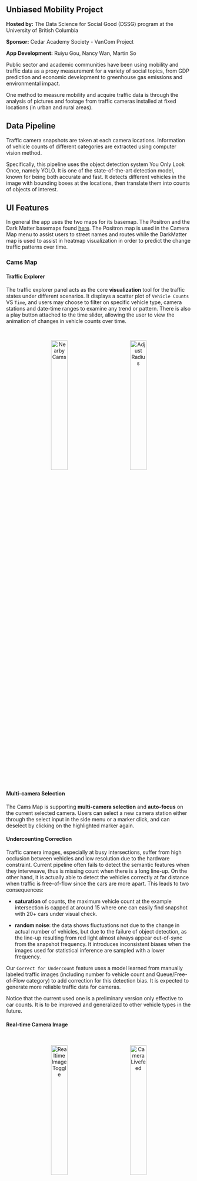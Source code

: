 
## Unbiased Mobility Project
**Hosted by:** The Data Science for Social Good (DSSG) program at the University of British Columbia

**Sponsor:** Cedar Academy Society - VanCom Project  

**App Development:** Ruiyu Gou, Nancy Wan, Martin So

Public sector and academic communities have been using mobility and traffic data as a proxy measurement for a variety of social topics, from GDP prediction and economic development to greenhouse gas emissions and environmental impact.

One method to measure mobility and acquire traffic data is through the analysis of pictures and footage from traffic cameras installed at fixed locations (in urban and rural areas). 


## Data Pipeline
Traffic camera snapshots are taken at each camera locations. Information of vehicle counts of different categories are extracted using computer vision method. 

Specifically, this pipeline uses the object detection system You Only Look Once, namely YOLO. It is one of the state-of-the-art detection model, known for being both accurate and fast. It detects different vehicles in the image with bounding boxes at the locations, then translate them into counts of objects of interest.


## UI Features 
In general the app uses the two maps for its basemap. The Positron and the Dark Matter basemaps found [here](https://carto.com/blog/getting-to-know-positron-and-dark-matter/). The Positron map is used in the Camera Map menu to assist users to street names and routes while the DarkMatter map is used to assist in heatmap visualization in order to predict the change traffic patterns over time.

### Cams Map

#### Traffic Explorer
The traffic explorer panel acts as the core **visualization** tool for the traffic states under different scenarios. It displays a scatter plot of `Vehicle Counts` VS `Time`, and users may choose to filter on specific vehicle type, camera stations and date-time ranges to examine any trend or pattern. There is also a play button attached to the time slider, allowing the user to view the animation of changes in vehicle counts over time.

<p align="center">
<img src="./help-images/explorer.png" raw=true alt="Nearby Cams" style="width: 30%; height: auto; padding: 30px;"/>
<img src="./help-images/sliders.png" raw=true alt="Adjust Radius" style="width: 30%; height: auto; padding: 30px;"/>
</p>

#### Multi-camera Selection
The Cams Map is supporting **multi-camera selection** and **auto-focus** on the current selected camera. Users can select a new camera station either through the select input in the side menu or a marker click, and can deselect by clicking on the highlighted marker again. 

#### Undercounting Correction
Traffic camera images, especially at busy intersections, suffer from high occlusion between vehicles and low resolution due to the hardware constraint. Current pipeline often fails to detect the semantic features when they interweave, thus is missing count when there is a long line-up. On the other hand, it is actually able to detect the vehicles correctly at far distance when traffic is free-of-flow since the cars are more apart. This leads to two consequences:

- **saturation** of counts, the maximum vehicle count at the example intersection is capped at around 15 where one can easily find snapshot with 20+ cars under visual check. 

- **random noise**: the data shows fluctuations not due to the change in actual number of vehicles, but due to the failure of object detection, as the line-up resulting from red light almost always appear out-of-sync from the snapshot frequency. It introduces inconsistent biases when the images used for statistical inference are sampled with a lower frequency.

Our `Correct for Undercount` feature uses a model learned from manually labeled traffic images (including number fo vehicle count and Queue/Free-of-Flow category) to add correction for this detection bias. It is expected to generate more reliable traffic data for cameras.

Notice that the current used one is a preliminary version only effective to car counts. It is to be improved and generalized to other vehicle types in the future.

#### Real-time Camera Image
<p align="center">
<img src="./help-images/realtime_image_toggle.png" raw=true alt="Realtime Image Toggle" style="width: 30%; height: auto; padding: 30px;"/>
<img src="./help-images/camera_livefeed.png" raw=true alt="Camera Livefeed" style="width: 30%; height: auto; padding: 30px;"/>
</p>
When the toggle is active, **livefeed image** of the **current selected camera** (if multiple cameras are selected, the newest clicked one is the current selected camera) is displayed at the bottom left corner on the map.   
The app fetches the image in realtime from the server endpoint provided by VanCom project. The frequency of livefeed update depends on the server.

#### Same-intersection and Nearest-neighbor Cameras' Comparison

Another key objective of the app is to conduct comparisons over a pair of **spatially correlated** cameras to see if they share similar traffic states(i.e. vehicles counts) concurrently. AM(7-10) and PM(16-19) rush hours are targeted due to intense traffic activities over the periods. 

The pair of **spatially correlated** cameras are identified as either:

- Two cameras installed on the **same intersection**
- Two cameras which are **spatial nearest neighbors**

**Note**: The nearest neighbor is not always symmetric, and the next-selected camera has to be the nearest neighbor to the prev-selected camera, i.e. if camera a's nearest neighbor is camera b, yet camera b's nearest neighbor is camera c, then you should select a then b to form a valid pair, but not the other way round.

Our `Same-intersection & Nearest-neighbor Cameras' Car Count Comparison(AM VS PM)` table feature keeps track of the current selected cameras and will perform and demonstrate the results of a **paired**(same-intersection)/**two-sample**(nearest-neighbor) t-test of the cameras' car count over AM and PM rush hours within a date range **only if** they meet the requirements for comparable cameras above. 

The date range is customizable through a slider input control in the left side menu, and the user is also able to toggle on **weekdays only** in the explorer panel, considering the fact that rush hour effects are more consistent during weekdays.

<p align="center">
<img src="./help-images/comparison_table.png" raw=true alt="Comparison Table" style="width: 30%; height: auto; padding=30px"/>
</p>

Overall, without considering the spatial effect, there has been found a **greater** difference during **PM** rush hours compared to AM based on the December 2020's hourly data. However, the results vary across different locations and may require further experiments with more data. 

Notice that **camera metadata**(i.e. facing direction, angle, elevation) is another key factor which may induce significant differences across cameras even when they are considered as a valid pair. Due to the lack of data, this could be potentially included as a future improvement.


#### Business Overlays

There are 6 business overlays included in this application. All of them are clustered into groups. Those are:    
-  Stores
-  Foods and Restaurants
-  Liquor Stores
-  Health and Medicine
-  Businesses and Finance
-  Services.  

Services are a vague term to incorporate businesses that are not categorized into the other 5 categories.  This does not include home based businesses.  As the map is zoomed in, the clusters become more dispersed and each individual business icon is shown more in detail. In order to view the name of the business, the cursor must be hovered ontop of the icon. 

#### Nearby Cameras of Businesses

As one may notice, there is another option in the business overlays' drop-down called `Nearby Cams`. This toggle control will allow the user to locate nearby cameras upon selecting on a business marker and to view the traffic counts captured by them in the explorer panel. This is aimed to give user a brief understanding of the nearby traffic states.

The **range** within which you wish to find nearby cameras can also be customized through the `red gear button` on the top left corner, and the radius is adjustable in **meters** through a slider input. Notice that the current maximum number of nearby cameras is set to default **3** (considering the basic usage), so the highlighted cameras will not exceed 3 however you adjust the radius. 

<p align="center">
<img src="./help-images/biz_radius.png" raw=true alt="Adjust Radius" style="width: 30%; height: auto; padding: 30px;"/>
<img src="./help-images/biz_nearby_cams.png" raw=true alt="Nearby Cams" style="width: 30%; height: auto; padding: 30px;"/>
</p>

#### Bicyle Routes
An overlay of bicycle routes is included in this application along with the overlay panels. Proposed bicycle routes are not included in this overlay. To view the bicycle routes, ensure that the label "Bike Routes " is checked. The bicycle routes are coloured in 7 types. This is shown in the legend listed in the top left corner. It is important to note that the legend is partially hidden from the menu and is undraggable. In order to fully view the legend, the panel (with  the 3 bars) must be collapsed.

#### Neighbourhood Filters 
A selection of neighbourhoods is available for selection. The following neighbourhoods are:
-  City Centre for `CITY CENTRE` 
-  Cloverdale for `CLOVERDALE`
-  Fleetwood for `FLEETWOOD`
-  Newton for `NEWTON`
-  South Surrey for `SOUTH SURREY`
-  Whalley for `WHALLEY`

The option panel is on the left hand side and it is titled "Select a Neighbourhood". The default selected is `SURREY`, where it displays all the neighbourhoods within the city of Surrey. When a neighbourhood is selected, the map will shift its view to the selected neighbourhood.

### Heatmap

An option to switch to the heatmap view is provided on the sidebar on the left labelled `Heatmap`. Similar to the basemap in the `Camera Map`, the heatmap has boundaries of all the neighbourhoods of Surrey. However unlike the boundaries found in `Camera Map`, where the user can filter out individual neighbourhoods, the boundaries for `Heatmap`is only fixed to the entire city of Surrey. As of now, the heatmap only displays car count. 

The slider ranges from `2020-12-01 00:00 to 2020-12-31 23:59`. Each tick within the slider represents a one hour change in the traffic pattern. All the overlays except the 'Nearby Cams' feature are functional when the heatmap is toggled. The intensity (also known as the color) of the heatmap is dependent on the volume of the car count in a camera locations. Car counts with higher traffic are highlighted in deep red while lower car counts are labelled in light peach. The interval levels are heuristically determined by the `addHeatmap()` function. An ongoing issue with the heatmap is that in higher traffic volumes, the heatmap flashes. Currently, this is a bug that will be hopefully solved soon.



## Acknowledgement
